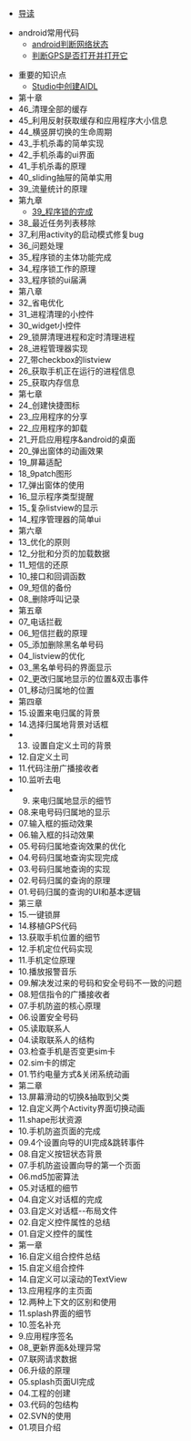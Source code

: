 
* [导读](README.md)


-  android常用代码
    * [android判断网络状态](resource/Android常用代码/android判断网络状态.txt)
    * [判断GPS是否打开并打开它](resource/Android常用代码/判断GPS是否打开并打开它.txt)
* 重要的知识点
    * [Studio中创建AIDL](resource/Studio中创建AIDL.md)
* 第十章
* 46_清理全部的缓存
* 45_利用反射获取缓存和应用程序大小信息
* 44_横竖屏切换的生命周期
* 43_手机杀毒的简单实现
* 42_手机杀毒的ui界面
* 41_手机杀毒的原理
* 40_sliding抽屉的简单实用
* 39_流量统计的原理
* 第九章
    * [39_程序锁的完成](app/src/main/java/com/qzd/mobilesafe/service/WatchDogService.java)
* 38_最近任务列表移除
* 37_利用activity的启动模式修复bug
* 36_问题处理
* 35_程序锁的主体功能完成
* 34_程序锁工作的原理
* 33_程序锁的ui届满
* 第八章
* 32_省电优化
* 31_进程清理的小控件
* 30_widget小控件
* 29_锁屏清理进程和定时清理进程
* 28_进程管理器实现
* 27_带checkbox的listview
* 26_获取手机正在运行的进程信息
* 25_获取内存信息
* 第七章
* 24_创建快捷图标
* 23_应用程序的分享
* 22_应用程序的卸载
* 21_开启应用程序&android的桌面
* 20_弹出窗体的动画效果
* 19_屏幕适配
* 18_9patch图形
* 17_弹出窗体的使用
* 16_显示程序类型提醒
* 15_复杂listview的显示
* 14_程序管理器的简单ui
* 第六章
* 13_优化的原则
* 12_分批和分页的加载数据
* 11_短信的还原
* 10_接口和回调函数
* 09_短信的备份
* 08_删除呼叫记录
* 第五章
* 07_电话拦截
* 06_短信拦截的原理
* 05_添加删除黑名单号码
* 04_listview的优化
* 03_黑名单号码的界面显示
* 02_更改归属地显示的位置&双击事件
* 01_移动归属地的位置
* 第四章
* 15.设置来电归属的背景
* 14.选择归属地背景对话框
* 13. 设置自定义土司的背景
* 12.自定义土司
* 11.代码注册广播接收者
* 10.监听去电
* 09. 来电归属地显示的细节
* 08.来电号码归属地的显示
* 07.输入框的振动效果
* 06.输入框的抖动效果
* 05.号码归属地查询效果的优化
* 04.号码归属地查询实现完成
* 03.号码归属地查询的实现
* 02.号码归属的查询的原理
* 01.号码归属的查询的UI和基本逻辑
* 第三章
* 15.一键锁屏
* 14.移植GPS代码
* 13.获取手机位置的细节
* 12.手机定位代码实现
* 11.手机定位原理
* 10.播放报警音乐
* 09.解决发过来的号码和安全号码不一致的问题
* 08.短信指令的广播接收者
* 07.手机防盗的核心原理
* 06.设置安全号码
* 05.读取联系人
* 04.读取联系人的结构
* 03.检查手机是否变更sim卡
* 02.sim卡的绑定
* 01.节约电量方式&关闭系统动画
* 第二章
* 13.屏幕滑动的切换&抽取到父类
* 12.自定义两个Activity界面切换动画
* 11.shape形状资源
* 10.手机防盗页面的完成
* 09.4个设置向导的UI完成&跳转事件
* 08.自定义按钮状态背景
* 07.手机防盗设置向导的第一个页面
* 06.md5加密算法
* 05.对话框的细节
* 04.自定义对话框的完成
* 03.自定义对话框--布局文件
* 02.自定义控件属性的总结
* 01.自定义控件的属性
* 第一章
* 16.自定义组合控件总结
* 15.自定义组合控件
* 14.自定义可以滚动的TextView
* 13.应用程序的主页面
* 12.两种上下文的区别和使用
* 11.splash界面的细节
* 10.签名补充
* 9.应用程序签名
* 08_更新界面&处理异常
* 07.联网请求数据
* 06.升级的原理
* 05.splash页面UI完成
* 04.工程的创建
* 03.代码的包结构
* 02.SVN的使用
* 01.项目介绍




